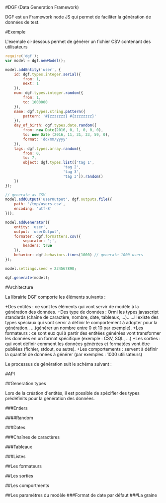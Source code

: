 #DGF (Data Generation Framework)

DGF est un Framework node JS qui permet de faciliter la génération de données de test.

#Exemple

L'exemple ci-dessous permet de générer un fichier CSV contenant des utilisateurs

```javascript
require('dgf'); 
var model = dgf.newModel();

model.addEntity('user', {
    id: dgf.types.integer.serial({
        from: 1, 
        next: 1
    }),
    num: dgf.types.integer.random({
        from: 1, 
        to: 1000000
    }),
    name: dgf.types.string.pattern({
        pattern: '#{zzzzzzz} #{zzzzzzzz}'
    }),
    day_of_birth: dgf.types.date.random({
        from: new Date(2016, 0, 1, 0, 0, 0), 
        to: new Date (2016, 11, 31, 23, 59, 0), 
        format: 'dd/mm/yyyy'
    }),
    tags: dgf.types.array.random({
        from: 0,
        to: 7,
        object: dgf.types.list(['tag 1',
                          'tag 2', 
                          'tag 3', 
                          'tag 3']).random()
    })
});

// generate as CSV
model.addOutput('userOutput', dgf.outputs.file({
    path: '/tmp/users.csv',
    encoding: 'utf-8'
}));

model.addGenerator({
    entity: 'user',
    output: 'userOutput',
    formater: dgf.formatters.csv({
        separator: ';',
        headers: true
    }),
    behavior: dgf.behaviors.times(1000) // generate 1000 users
});

model.settings.seed = 234567890;

dgf.generate(model);

```

#Architecture

La librairie DGF comporte les éléments suivants : 

+Des entités : ce sont les éléments qui vont servir de modèle à la génération des données.
+Des type de données : Ormi les types javascript standards (chaîne de caractère, nombre, date, tableaux, ...)..
...Il existe des types spéciaux qui vont servir à définir le comportement à adopter pour la génération..
...(générer un nombre entre 0 et 10 par exemple).
+Les formateurs : ce sont eux qui à partir des entitées générées vont transformer les données en un format spécifique (exemple : CSV, SQL, ...)
+Les sorties : qui vont définir comment les données générées et formatées vont être publiées (fichier, stdout, ou autre).
+Les comportements : servent à définir la quantité de données à générer (par exemples : 1000 utilisateurs)

Le processus de génération suit le schéma suivant : 

<TODO>

#API

##Generation types

Lors de la création d'entités, il est possible de spécifier des types prédéfinits pour la génération des données.

###Entiers

####Random
<Description>
<Format>
<Exemple>

###Dates

###Chaînes de caractères

###Tableaux

###Listes

##Les formateurs

##Les sorties

##Les comportments

##Les paramètres du modèle
###Format de date par défaut
###La graine
